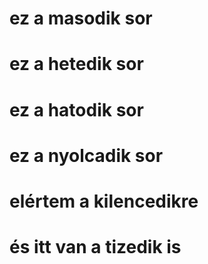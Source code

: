 # ez a masodik sor
# ez a hetedik sor
# ez a hatodik sor
# ez a nyolcadik sor
# elértem a kilencedikre
# és itt van a tizedik is